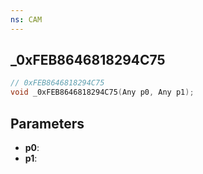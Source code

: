 ```yaml
---
ns: CAM
---
```

## _0xFEB8646818294C75

```c
// 0xFEB8646818294C75
void _0xFEB8646818294C75(Any p0, Any p1);
```

## Parameters
* **p0**:
* **p1**:

